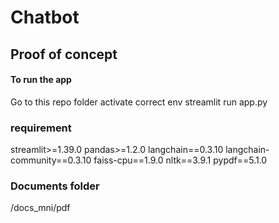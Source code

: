 # Chatbot
## Proof of concept

#### To run the app
Go to this repo folder
activate correct env
streamlit run app.py

### requirement
  streamlit>=1.39.0
  pandas>=1.2.0
  langchain==0.3.10
  langchain-community==0.3.10
  faiss-cpu==1.9.0
  nltk==3.9.1
  pypdf==5.1.0

### Documents folder
/docs_mni/pdf
